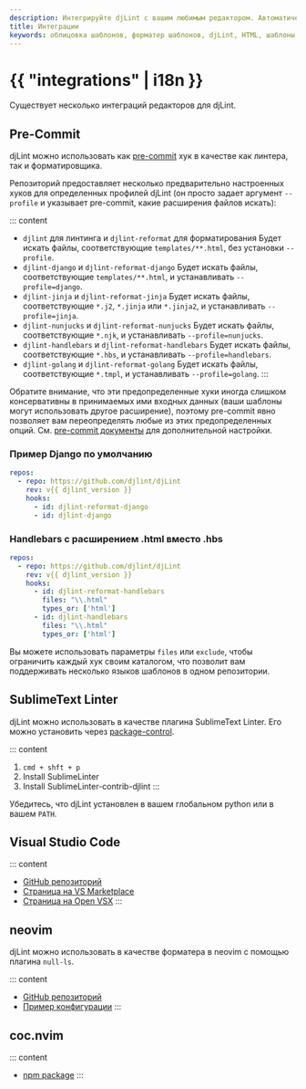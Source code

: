 ```yaml
---
description: Интегрируйте djLint с вашим любимым редактором. Автоматическое форматирование ваших шаблонов с помощью Pre-Commit или Visual Studio Code. Lint с SublimeText.
title: Интеграции
keywords: облицовка шаблонов, форматер шаблонов, djLint, HTML, шаблоны, форматер, линтер, использование, integrations
---
```


# {{ "integrations" | i18n }}

Существует несколько интеграций редакторов для djLint.

## Pre-Commit

djLint можно использовать как [pre-commit](https://pre-commit.com) хук в качестве как линтера, так и форматировщика.

Репозиторий предоставляет несколько предварительно настроенных хуков для определенных профилей djLint (он просто задает аргумент `--profile` и указывает pre-commit, какие расширения файлов искать):

::: content

- `djlint` для линтинга и `djlint-reformat` для форматирования
  Будет искать файлы, соответствующие `templates/**.html`, без установки `--profile`.
- `djlint-django` и `djlint-reformat-django`
  Будет искать файлы, соответствующие `templates/**.html`, и устанавливать `--profile=django`.
- `djlint-jinja` и `djlint-reformat-jinja`
  Будет искать файлы, соответствующие `*.j2`, `*.jinja` или `*.jinja2`, и устанавливать `--profile=jinja`.
- `djlint-nunjucks` и `djlint-reformat-nunjucks`
  Будет искать файлы, соответствующие `*.njk`, и устанавливать `--profile=nunjucks`.
- `djlint-handlebars` и `djlint-reformat-handlebars`
  Будет искать файлы, соответствующие `*.hbs`, и устанавливать `--profile=handlebars`.
- `djlint-golang` и `djlint-reformat-golang`
  Будет искать файлы, соответствующие `*.tmpl`, и устанавливать `--profile=golang`.
  :::

Обратите внимание, что эти предопределенные хуки иногда слишком консервативны в принимаемых ими входных данных (ваши шаблоны могут использовать другое расширение), поэтому pre-commit явно позволяет вам переопределять любые из этих предопределенных опций. См. [pre-commit документы](https://pre-commit.com/#pre-commit-configyaml---hooks) для дополнительной настройки.

### Пример Django по умолчанию

```yaml
repos:
  - repo: https://github.com/djlint/djLint
    rev: v{{ djlint_version }}
    hooks:
      - id: djlint-reformat-django
      - id: djlint-django
```

### Handlebars с расширением .html вместо .hbs

```yaml
repos:
  - repo: https://github.com/djlint/djLint
    rev: v{{ djlint_version }}
    hooks:
      - id: djlint-reformat-handlebars
        files: "\\.html"
        types_or: ['html']
      - id: djlint-handlebars
        files: "\\.html"
        types_or: ['html']
```

Вы можете использовать параметры `files` или `exclude`, чтобы ограничить каждый хук своим каталогом, что позволит вам поддерживать несколько языков шаблонов в одном репозитории.

## SublimeText Linter

djLint можно использовать в качестве плагина SublimeText Linter. Его можно установить через [package-control](https://packagecontrol.io/packages/SublimeLinter-contrib-djlint).

::: content

1. `cmd + shft + p`
2. Install SublimeLinter
3. Install SublimeLinter-contrib-djlint
   :::

Убедитесь, что djLint установлен в вашем глобальном python или в вашем `PATH`.

## Visual Studio Code

::: content

- [GitHub репозиторий](https://github.com/monosans/djlint-vscode)
- [Страница на VS Marketplace](https://marketplace.visualstudio.com/items?itemName=monosans.djlint)
- [Страница на Open VSX](https://open-vsx.org/extension/monosans/djlint)
  :::

## neovim

djLint можно использовать в качестве форматера в neovim с помощью плагина `null-ls`.

::: content

- [GitHub репозиторий](https://github.com/jose-elias-alvarez/null-ls.nvim/)
- [Пример конфигурации](https://github.com/shaeinst/roshnivim/blob/5d991fcfa1b8f865f9653a98c6d97a829d4a2add/lua/plugins/null-ls_nvim.lua#L84-L91)
  :::

## coc.nvim

::: content

- [npm package](https://www.npmjs.com/package/coc-htmldjango)
  :::
